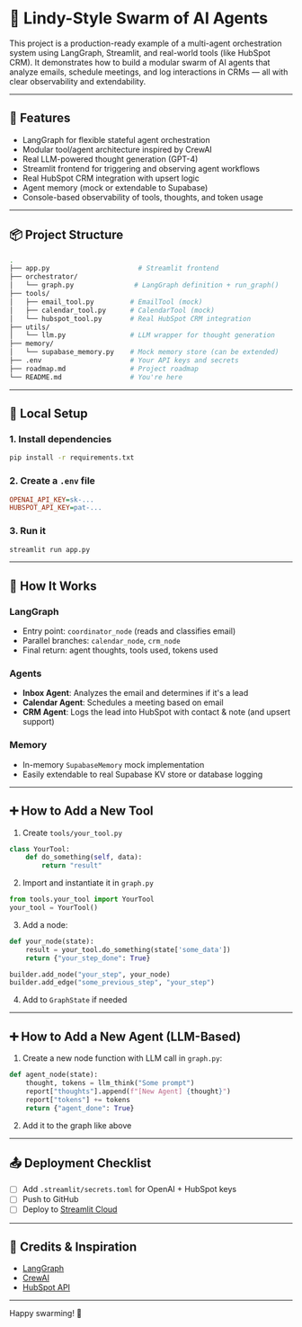 # 🧠 Lindy-Style Swarm of AI Agents

This project is a production-ready example of a multi-agent orchestration system using LangGraph, Streamlit, and real-world tools (like HubSpot CRM). It demonstrates how to build a modular swarm of AI agents that analyze emails, schedule meetings, and log interactions in CRMs — all with clear observability and extendability.

---

## 🚀 Features
- LangGraph for flexible stateful agent orchestration
- Modular tool/agent architecture inspired by CrewAI
- Real LLM-powered thought generation (GPT-4)
- Streamlit frontend for triggering and observing agent workflows
- Real HubSpot CRM integration with upsert logic
- Agent memory (mock or extendable to Supabase)
- Console-based observability of tools, thoughts, and token usage

---

## 📦 Project Structure

```bash
.
├── app.py                      # Streamlit frontend
├── orchestrator/
│   └── graph.py               # LangGraph definition + run_graph()
├── tools/
│   ├── email_tool.py         # EmailTool (mock)
│   ├── calendar_tool.py      # CalendarTool (mock)
│   └── hubspot_tool.py       # Real HubSpot CRM integration
├── utils/
│   └── llm.py                # LLM wrapper for thought generation
├── memory/
│   └── supabase_memory.py    # Mock memory store (can be extended)
├── .env                      # Your API keys and secrets
├── roadmap.md                # Project roadmap
└── README.md                 # You're here
```

---

## 🧪 Local Setup

### 1. Install dependencies
```bash
pip install -r requirements.txt
```

### 2. Create a `.env` file
```ini
OPENAI_API_KEY=sk-...
HUBSPOT_API_KEY=pat-...
```

### 3. Run it
```bash
streamlit run app.py
```

---

## 🧠 How It Works

### LangGraph
- Entry point: `coordinator_node` (reads and classifies email)
- Parallel branches: `calendar_node`, `crm_node`
- Final return: agent thoughts, tools used, tokens used

### Agents
- **Inbox Agent**: Analyzes the email and determines if it's a lead
- **Calendar Agent**: Schedules a meeting based on email
- **CRM Agent**: Logs the lead into HubSpot with contact & note (and upsert support)

### Memory
- In-memory `SupabaseMemory` mock implementation
- Easily extendable to real Supabase KV store or database logging

---

## ➕ How to Add a New Tool

1. Create `tools/your_tool.py`
```python
class YourTool:
    def do_something(self, data):
        return "result"
```

2. Import and instantiate it in `graph.py`
```python
from tools.your_tool import YourTool
your_tool = YourTool()
```

3. Add a node:
```python
def your_node(state):
    result = your_tool.do_something(state['some_data'])
    return {"your_step_done": True}

builder.add_node("your_step", your_node)
builder.add_edge("some_previous_step", "your_step")
```

4. Add to `GraphState` if needed

---

## ➕ How to Add a New Agent (LLM-Based)

1. Create a new node function with LLM call in `graph.py`:
```python
def agent_node(state):
    thought, tokens = llm_think("Some prompt")
    report["thoughts"].append(f"[New Agent] {thought}")
    report["tokens"] += tokens
    return {"agent_done": True}
```

2. Add it to the graph like above

---

## 📤 Deployment Checklist
- [ ] Add `.streamlit/secrets.toml` for OpenAI + HubSpot keys
- [ ] Push to GitHub
- [ ] Deploy to [Streamlit Cloud](https://streamlit.io/cloud)

---

## 🧠 Credits & Inspiration
- [LangGraph](https://github.com/langchain-ai/langgraph)
- [CrewAI](https://github.com/joaomdmoura/crewAI)
- [HubSpot API](https://developers.hubspot.com/docs/api/crm/)

---

Happy swarming! 🤖
